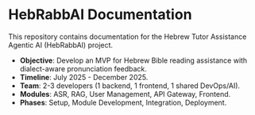 # HebRabbAI Documentation
This repository contains documentation for the Hebrew Tutor Assistance Agentic AI (HebRabbAI) project.
- **Objective**: Develop an MVP for Hebrew Bible reading assistance with dialect-aware pronunciation feedback.
- **Timeline**: July 2025 - December 2025.
- **Team**: 2-3 developers (1 backend, 1 frontend, 1 shared DevOps/AI).
- **Modules**: ASR, RAG, User Management, API Gateway, Frontend.
- **Phases**: Setup, Module Development, Integration, Deployment.